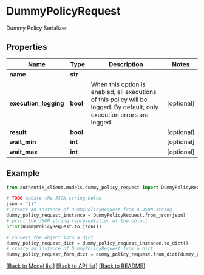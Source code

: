 # DummyPolicyRequest

Dummy Policy Serializer

## Properties

Name | Type | Description | Notes
------------ | ------------- | ------------- | -------------
**name** | **str** |  | 
**execution_logging** | **bool** | When this option is enabled, all executions of this policy will be logged. By default, only execution errors are logged. | [optional] 
**result** | **bool** |  | [optional] 
**wait_min** | **int** |  | [optional] 
**wait_max** | **int** |  | [optional] 

## Example

```python
from authentik_client.models.dummy_policy_request import DummyPolicyRequest

# TODO update the JSON string below
json = "{}"
# create an instance of DummyPolicyRequest from a JSON string
dummy_policy_request_instance = DummyPolicyRequest.from_json(json)
# print the JSON string representation of the object
print(DummyPolicyRequest.to_json())

# convert the object into a dict
dummy_policy_request_dict = dummy_policy_request_instance.to_dict()
# create an instance of DummyPolicyRequest from a dict
dummy_policy_request_form_dict = dummy_policy_request.from_dict(dummy_policy_request_dict)
```
[[Back to Model list]](../README.md#documentation-for-models) [[Back to API list]](../README.md#documentation-for-api-endpoints) [[Back to README]](../README.md)


